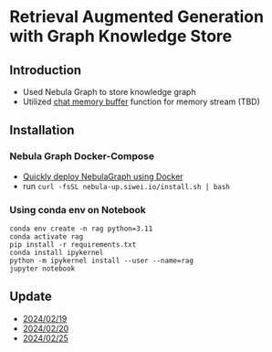 # Retrieval Augmented Generation with Graph Knowledge Store

## Introduction

-   Used Nebula Graph to store knowledge graph
-   Utilized [chat memory buffer](https://docs.llamaindex.ai/en/latest/examples/chat_engine/chat_engine_context.html#chat-engine-context-mode) function for memory stream (TBD)

## Installation

### Nebula Graph Docker-Compose
- [Quickly deploy NebulaGraph using Docker](https://docs.nebula-graph.io/3.6.0/2.quick-start/1.quick-start-workflow/#quickly_deploy_nebulagraph_using_docker)
- run `curl -fsSL nebula-up.siwei.io/install.sh | bash`


### Using conda env on Notebook

```
conda env create -n rag python=3.11
conda activate rag
pip install -r requirements.txt
conda install ipykernel
python -m ipykernel install --user --name=rag
jupyter notebook
```

## Update
- [2024/02/19](docs/update_021924.md)
- [2024/02/20](docs/update_022024.md)
- [2024/02/25](docs/update_022524.md)